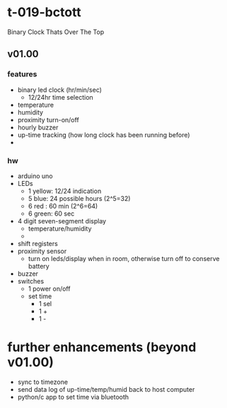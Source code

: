 # t-019-bctott
Binary Clock Thats Over The Top

## v01.00 

### features  
* binary led clock (hr/min/sec)
  * 12/24hr time selection
* temperature
* humidity
* proximity turn-on/off
* hourly buzzer
* up-time tracking (how long clock has been running before)
* 

### hw
* arduino uno
* LEDs
  * 1 yellow: 12/24 indication
  * 5 blue: 24 possible hours (2^5=32)
  * 6 red : 60 min (2^6=64)
  * 6 green: 60 sec
* 4 digit seven-segment display 
  * temperature/humidity
  * 
* shift registers 
* proximity sensor
  * turn on leds/display when in room, otherwise turn off to conserve battery 
* buzzer
* switches
  * 1 power on/off
  * set time
    * 1 sel
    * 1 +
    * 1 - 


# further enhancements (beyond v01.00)
* sync to timezone 
* send data log of up-time/temp/humid back to host computer
* python/c app to set time via bluetooth

